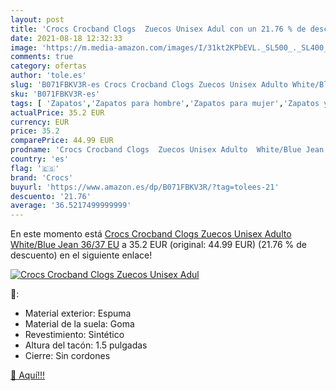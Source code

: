 ```yaml
---
layout: post
title: 'Crocs Crocband Clogs  Zuecos Unisex Adul con un 21.76 % de descuento'
date: 2021-08-18 12:32:33
image: 'https://m.media-amazon.com/images/I/31kt2KPbEVL._SL500_._SL400_.jpg'
comments: true
category: ofertas
author: 'tole.es'
slug: 'B071FBKV3R-es Crocs Crocband Clogs Zuecos Unisex Adulto White/Blue Jean...'
sku: 'B071FBKV3R-es'
tags: [ 'Zapatos','Zapatos para hombre','Zapatos para mujer','Zapatos y complementos','Zuecos de mujer','Zuecos y mules de mujer','Zuecos y mules para hombre','crocs','zuecos', ]
actualPrice: 35.2 EUR
currency: EUR
price: 35.2
comparePrice: 44.99 EUR
prodname: 'Crocs Crocband Clogs  Zuecos Unisex Adulto  White/Blue Jean  36/37 EU'
country: 'es'
flag: '🇪🇸'
brand: 'Crocs'
buyurl: 'https://www.amazon.es/dp/B071FBKV3R/?tag=tolees-21'
descuento: '21.76'
average: '36.5217499999999'
---
```


En este momento está [Crocs Crocband Clogs  Zuecos Unisex Adulto  White/Blue Jean  36/37 EU](https://www.amazon.es/dp/B071FBKV3R/?tag=tolees-21) a 35.2 EUR (original: 44.99 EUR) (21.76 %  de descuento) en el siguiente enlace!

[![Crocs Crocband Clogs  Zuecos Unisex Adul](https://m.media-amazon.com/images/I/31kt2KPbEVL._SL500_._SL400_.jpg)](https://www.amazon.es/dp/B071FBKV3R/?tag=tolees-21)

🔎:

- Material exterior: Espuma
- Material de la suela: Goma
- Revestimiento: Sintético
- Altura del tacón: 1.5 pulgadas
- Cierre: Sin cordones

[🛒 Aquí!!!](https://www.amazon.es/dp/B071FBKV3R/?tag=tolees-21)
